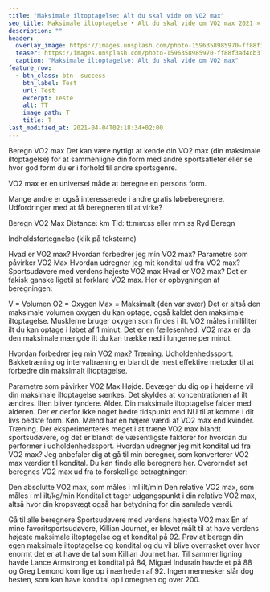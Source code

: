 ```yaml
---
title: "Maksimale iltoptagelse: Alt du skal vide om VO2 max"
seo_title: Maksimale iltoptagelse • Alt du skal vide om VO2 max 2021 »
description: ""
header:
  overlay_image: https://images.unsplash.com/photo-1596358985970-ff88f3ad4cb3?ixid=MXwxMjA3fDB8MHxzZWFyY2h8MTA2fHxydW5uaW5nfGVufDB8fDB8&ixlib=rb-1.2.1&auto=format&fit=crop&w=1900&q=60
  teaser: https://images.unsplash.com/photo-1596358985970-ff88f3ad4cb3?ixid=MXwxMjA3fDB8MHxzZWFyY2h8MTA2fHxydW5uaW5nfGVufDB8fDB8&ixlib=rb-1.2.1&auto=format&fit=crop&w=400&q=60
  caption: "Maksimale iltoptagelse: Alt du skal vide om VO2 max"
feature_row:
  - btn_class: btn--success
    btn_label: Test
    url: Test
    excerpt: Teste
    alt: TT
    image_path: T
    title: T
last_modified_at: 2021-04-04T02:18:34+02:00
---
```

Beregn VO2 max
Det kan være nyttigt at kende din VO2 max (din maksimale iltoptagelse) for at sammenligne din form med andre sportsatleter eller se hvor god form du er i forhold til andre sportsgenre.

VO2 max er en universel måde at beregne en persons form.

Mange andre er også interesserede i andre gratis løbeberegnere.
Udfordringer med at få beregneren til at virke?
 
Beregn VO2 Max
Distance: 
 km
Tid: 
 tt:mm:ss eller mm:ss
Ryd Beregn
 
Indholdsfortegnelse (klik på teksterne)

Hvad er VO2 max?
Hvordan forbedrer jeg min VO2 max?
Parametre som påvirker VO2 Max
Hvordan udregner jeg mit kondital ud fra VO2 max?
Sportsudøvere med verdens højeste VO2 max
Hvad er VO2 max?
Det er fakisk ganske ligetil at forklare VO2 max. Her er opbygningen af beregningen:

V = Volumen
O2 = Oxygen
Max = Maksimalt (den var svær)
Det er altså den maksimale volumen oxygen du kan optage, også kaldet den maksimale iltoptagelse. Musklerne bruger oxygen som findes i ilt. VO2 måles i milliliter ilt du kan optage i løbet af 1 minut. Det er en fællesenhed. VO2 max er da den maksimale mængde ilt du kan trække ned i lungerne per minut.

Hvordan forbedrer jeg min VO2 max?
Træning. Udholdenhedssport. Bakketræning og intervaltræning er blandt de mest effektive metoder til at forbedre din maksimalt iltoptagelse.

Parametre som påvirker VO2 Max
Højde. Bevæger du dig op i højderne vil din maksimale iltoptagelse sænkes. Det skyldes at koncentrationen af ilt ændres. Ilten bliver tyndere.
Alder. Din maksimale iltoptagelse falder med alderen. Der er derfor ikke noget bedre tidspunkt end NU til at komme i dit livs bedste form.
Køn. Mænd har en højere værdi af VO2 max end kvinder.
Træning. Der eksperimenteres meget i at træne VO2 max blandt sportsudøvere, og det er blandt de væsentligste faktorer for hvordan du performer i udholdenhedssport.
Hvordan udregner jeg mit kondital ud fra VO2 max?
Jeg anbefaler dig at gå til min beregner, som konverterer VO2 max værdier til kondital. Du kan finde alle beregnere her. Overorndet set beregnes VO2 max ud fra to forskellige betragtninger:

Den absolutte VO2 max, som måles i ml ilt/min
Den relative VO2 max, som måles i ml ilt/kg/min
Konditallet tager udgangspunkt i din relative VO2 max, altså hvor din kropsvægt også har betydning for din samlede værdi.

Gå til alle beregnere
Sportsudøvere med verdens højeste VO2 max
En af mine favoritsportsudøvere, Killian Journet, er blevet målt til at have verdens højeste maksimale iltoptagelse og et kondital på 92. Prøv at beregn din egen maksimale iltoptagelse og kondital og du vil blive overrasket over hvor enormt det er at have de tal som Killian Journet har. Til sammenligning havde Lance Armstrong et kondital på 84, Miguel Indurain havde et på 88 og Greg Lemond kom lige op i nærheden af 92. Ingen mennesker slår dog hesten, som kan have kondital op i omegnen og over 200.
